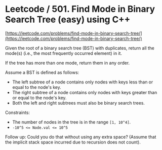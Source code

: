 # Leetcode / 501. Find Mode in Binary Search Tree (easy) using C++

[https://leetcode.com/problems/find-mode-in-binary-search-tree/](https://leetcode.com/problems/find-mode-in-binary-search-tree/)

Given the root of a binary search tree (BST) with duplicates, return all the mode(s) (i.e., the most frequently occurred element) in it.

If the tree has more than one mode, return them in any order.

Assume a BST is defined as follows:

- The left subtree of a node contains only nodes with keys less than or equal to the node's key.
- The right subtree of a node contains only nodes with keys greater than or equal to the node's key.
- Both the left and right subtrees must also be binary search trees.

Constraints:

- The number of nodes in the tree is in the range `[1, 10^4]`.
- `-10^5 <= Node.val <= 10^5`

Follow up: Could you do that without using any extra space? (Assume that the implicit stack space incurred due to recursion does not count).
